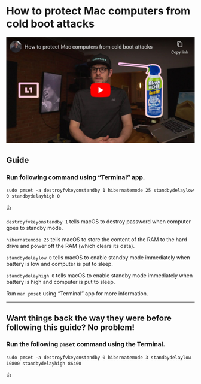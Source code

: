 <!--
Title: How to protect Mac computers from cold boot attacks
Description: Learn how to protect Mac computers from cold boot attacks.
Author: Sun Knudsen <https://github.com/sunknudsen>
Contributors: Sun Knudsen <https://github.com/sunknudsen>
Reviewers:
Publication date: 2020-06-05T00:00:00.000Z
Listed: true
Pinned:
-->

# How to protect Mac computers from cold boot attacks

[![How to protect Mac computers from cold boot attacks](how-to-protect-mac-computers-from-cold-boot-attacks.jpg)](https://www.youtube.com/watch?v=d_M18sq0TIQ "How to protect Mac computers from cold boot attacks")

## Guide

### Run following command using “Terminal” app.

```shell
sudo pmset -a destroyfvkeyonstandby 1 hibernatemode 25 standbydelaylow 0 standbydelayhigh 0
```

👍

`destroyfvkeyonstandby 1` tells macOS to destroy password when computer goes to standby mode.

`hibernatemode 25` tells macOS to store the content of the RAM to the hard drive and power off the RAM (which clears its data).

`standbydelaylow 0` tells macOS to enable standby mode immediately when battery is low and computer is put to sleep.

`standbydelayhigh 0` tells macOS to enable standby mode immediately when battery is high and computer is put to sleep.

Run `man pmset` using “Terminal” app for more information.

---

## Want things back the way they were before following this guide? No problem!

### Run the following `pmset` command using the Terminal.

```shell
sudo pmset -a destroyfvkeyonstandby 0 hibernatemode 3 standbydelaylow 10800 standbydelayhigh 86400
```

👍
